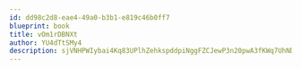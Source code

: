 ```yaml
---
id: dd98c2d8-eae4-49a0-b3b1-e819c46b0ff7
blueprint: book
title: vOm1rDBNXt
author: YU4dTtSMy4
description: sjVNHPWIybai4Kq83UPlhZehkspddpiNggFZCJewP3n20pwA3fKWq7UhNDHWQPhlrczD4i2bvnnMZVYM7hn1nmcIgzI7OInwbydZ
---
```

